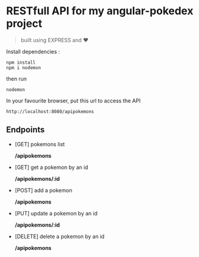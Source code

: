 # RESTfull API for my angular-pokedex project

> built using EXPRESS and :heart:

Install dependencies :

```command
npm install
npm i nodemon
```

then run

```command
nodemon
```

In your favourite browser, put this url to access the API

```text
http://localhost:8080/apipokemons
```

## Endpoints

* [GET] pokemons list

  **/apipokemons**

* [GET] get a pokemon by an id

  **/apipokemons/:id**

* [POST] add a pokemon

  **/apipokemons**
  
* [PUT] update a pokemon by an id

  **/apipokemons/:id**
  
* [DELETE] delete a pokemon by an id

  **/apipokemons**
